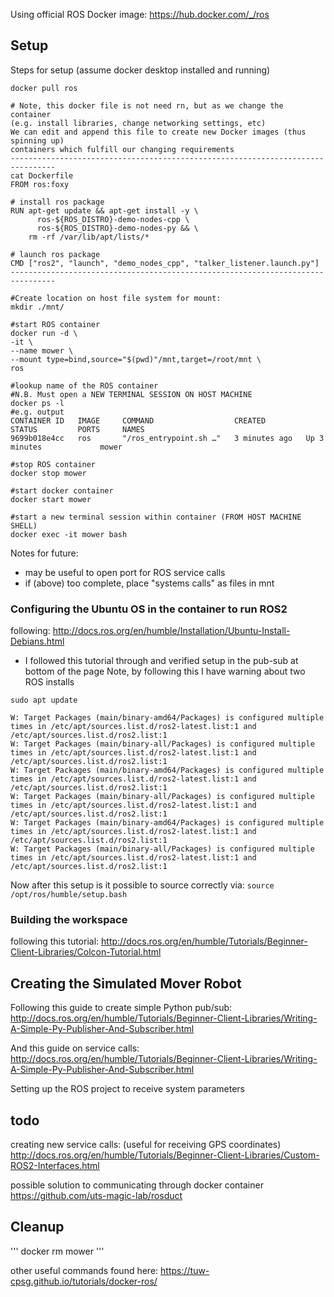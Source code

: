 Using official ROS Docker image: https://hub.docker.com/_/ros

## Setup
Steps for setup (assume docker desktop installed and running)

```
docker pull ros

# Note, this docker file is not need rn, but as we change the container
(e.g. install libraries, change networking settings, etc)
We can edit and append this file to create new Docker images (thus spinning up)
containers which fulfill our changing requirements
--------------------------------------------------------------------------------
cat Dockerfile
FROM ros:foxy

# install ros package
RUN apt-get update && apt-get install -y \
      ros-${ROS_DISTRO}-demo-nodes-cpp \
      ros-${ROS_DISTRO}-demo-nodes-py && \
    rm -rf /var/lib/apt/lists/*

# launch ros package
CMD ["ros2", "launch", "demo_nodes_cpp", "talker_listener.launch.py"]
--------------------------------------------------------------------------------

#Create location on host file system for mount:
mkdir ./mnt/

#start ROS container
docker run -d \
-it \
--name mower \
--mount type=bind,source="$(pwd)"/mnt,target=/root/mnt \
ros

#lookup name of the ROS container
#N.B. Must open a NEW TERMINAL SESSION ON HOST MACHINE
docker ps -l
#e.g. output
CONTAINER ID   IMAGE     COMMAND                  CREATED         STATUS         PORTS     NAMES
9699b018e4cc   ros       "/ros_entrypoint.sh …"   3 minutes ago   Up 3 minutes             mower

#stop ROS container
docker stop mower

#start docker container
docker start mower

#start a new terminal session within container (FROM HOST MACHINE SHELL)
docker exec -it mower bash
```

Notes for future: 
- may be useful to open port for ROS service calls
- if (above) too complete, place "systems calls" as files in mnt

### Configuring the Ubuntu OS in the container to run ROS2

following: http://docs.ros.org/en/humble/Installation/Ubuntu-Install-Debians.html
- I followed this tutorial through and verified setup in the pub-sub at bottom of the page
Note, by following this I have warning about two ROS installs

```
sudo apt update

W: Target Packages (main/binary-amd64/Packages) is configured multiple times in /etc/apt/sources.list.d/ros2-latest.list:1 and /etc/apt/sources.list.d/ros2.list:1
W: Target Packages (main/binary-all/Packages) is configured multiple times in /etc/apt/sources.list.d/ros2-latest.list:1 and /etc/apt/sources.list.d/ros2.list:1
W: Target Packages (main/binary-amd64/Packages) is configured multiple times in /etc/apt/sources.list.d/ros2-latest.list:1 and /etc/apt/sources.list.d/ros2.list:1
W: Target Packages (main/binary-all/Packages) is configured multiple times in /etc/apt/sources.list.d/ros2-latest.list:1 and /etc/apt/sources.list.d/ros2.list:1
W: Target Packages (main/binary-amd64/Packages) is configured multiple times in /etc/apt/sources.list.d/ros2-latest.list:1 and /etc/apt/sources.list.d/ros2.list:1
W: Target Packages (main/binary-all/Packages) is configured multiple times in /etc/apt/sources.list.d/ros2-latest.list:1 and /etc/apt/sources.list.d/ros2.list:1
```

Now after this setup is it possible to source correctly via:
`source /opt/ros/humble/setup.bash`

### Building the workspace
following this tutorial: http://docs.ros.org/en/humble/Tutorials/Beginner-Client-Libraries/Colcon-Tutorial.html

## Creating the Simulated Mover Robot

Following this guide to create simple Python pub/sub: http://docs.ros.org/en/humble/Tutorials/Beginner-Client-Libraries/Writing-A-Simple-Py-Publisher-And-Subscriber.html

And this guide on service calls: http://docs.ros.org/en/humble/Tutorials/Beginner-Client-Libraries/Writing-A-Simple-Py-Publisher-And-Subscriber.html

Setting up the ROS project to receive system parameters



## todo
creating new service calls: (useful for receiving GPS coordinates)
http://docs.ros.org/en/humble/Tutorials/Beginner-Client-Libraries/Custom-ROS2-Interfaces.html

possible solution to communicating through docker container
https://github.com/uts-magic-lab/rosduct


## Cleanup
'''
docker rm mower
'''

other useful commands found here:
https://tuw-cpsg.github.io/tutorials/docker-ros/